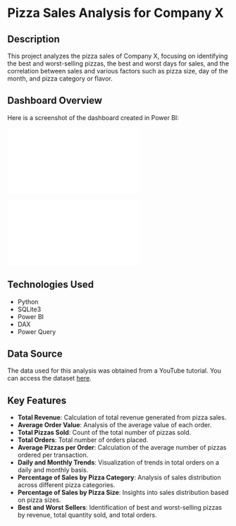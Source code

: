 # Pizza Sales Analysis for Company X

## Description
This project analyzes the pizza sales of Company X, focusing on identifying the best and worst-selling pizzas, the best and worst days for sales, and the correlation between sales and various factors such as pizza size, day of the month, and pizza category or flavor.

## Dashboard Overview
Here is a screenshot of the dashboard created in Power BI:

![Dashboard Screenshot](images/dash1.pdf)

![Dashboard Screenshot](images/dash2.pdf)

## Technologies Used
- Python
- SQLite3
- Power BI
- DAX
- Power Query

## Data Source
The data used for this analysis was obtained from a YouTube tutorial. You can access the dataset [here](https://drive.google.com/drive/folders/17U0ah6Q4MJM_wIn_Xl4fHc-1fO6Q4s6z).
## Key Features
- **Total Revenue**: Calculation of total revenue generated from pizza sales.
- **Average Order Value**: Analysis of the average value of each order.
- **Total Pizzas Sold**: Count of the total number of pizzas sold.
- **Total Orders**: Total number of orders placed.
- **Average Pizzas per Order**: Calculation of the average number of pizzas ordered per transaction.
- **Daily and Monthly Trends**: Visualization of trends in total orders on a daily and monthly basis.
- **Percentage of Sales by Pizza Category**: Analysis of sales distribution across different pizza categories.
- **Percentage of Sales by Pizza Size**: Insights into sales distribution based on pizza sizes.
- **Best and Worst Sellers**: Identification of best and worst-selling pizzas by revenue, total quantity sold, and total orders.

